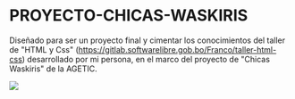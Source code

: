 # PROYECTO-CHICAS-WASKIRIS

Diseñado para ser un proyecto final y cimentar los conocimientos del taller de "HTML y Css" (https://gitlab.softwarelibre.gob.bo/Franco/taller-html-css) desarrollado por mi persona, en el marco del proyecto de "Chicas Waskiris" de la AGETIC.

![](images/screencapture-proyecto-chicas-waskiris.png)